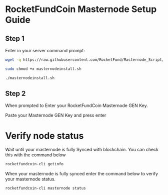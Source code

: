 # RocketFundCoin Masternode Setup Guide

## Step 1

Enter in your server command prompt:
```sh
wget -q https://raw.githubusercontent.com/RocketFund/Masternode_Script/master/masternodeinstall.sh
```

```sh
sudo chmod +x masternodeinstall.sh
```

```sh
./masternodeinstall.sh
```

## Step 2

When prompted to Enter your RocketFundCoin Masternode GEN Key.

Paste your Masternode GEN Key and press enter

# Verify node status

Wait until your masternode is fully Synced with blockchain. You can check this with the command below

```sh
rocketfundcoin-cli getinfo
```

When your masternode is fully synced enter the command below to verify your masternode status.

```sh
rocketfundcoin-cli masternode status
```


